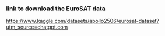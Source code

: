 ### link to download the EuroSAT data
https://www.kaggle.com/datasets/apollo2506/eurosat-dataset?utm_source=chatgpt.com

